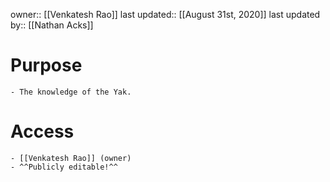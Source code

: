 owner:: [[Venkatesh Rao]]
last updated:: [[August 31st, 2020]]
last updated by:: [[Nathan Acks]]
# Purpose
    - The knowledge of the Yak.
# Access
    - [[Venkatesh Rao]] (owner)
    - ^^Publicly editable!^^
